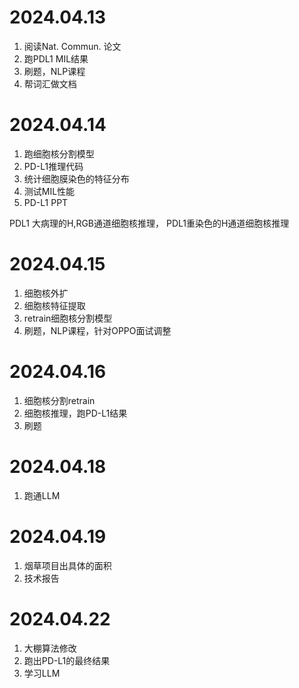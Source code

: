 # 2024.04.13

1. 阅读Nat. Commun. 论文
2. 跑PDL1 MIL结果
3. 刷题，NLP课程
4. 帮词汇做文档



# 2024.04.14

1. 跑细胞核分割模型
2. PD-L1推理代码
3. 统计细胞膜染色的特征分布
4. 测试MIL性能
5. PD-L1 PPT

PDL1 大病理的H,RGB通道细胞核推理， PDL1重染色的H通道细胞核推理



# 2024.04.15

1. 细胞核外扩
2. 细胞核特征提取
3. retrain细胞核分割模型
4. 刷题，NLP课程，针对OPPO面试调整



# 2024.04.16

1. 细胞核分割retrain
2. 细胞核推理，跑PD-L1结果
3. 刷题



# 2024.04.18

1. 跑通LLM



# 2024.04.19

1. 烟草项目出具体的面积
2. 技术报告



# 2024.04.22

1. 大棚算法修改
2. 跑出PD-L1的最终结果
3. 学习LLM
